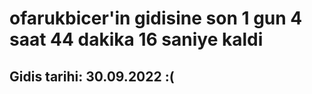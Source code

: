 # ofarukbicer'in gidisine son 1 gun 4 saat 44 dakika 16 saniye kaldi

## Gidis tarihi: 30.09.2022 :(